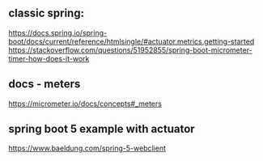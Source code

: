 ## classic spring:
https://docs.spring.io/spring-boot/docs/current/reference/htmlsingle/#actuator.metrics.getting-started
https://stackoverflow.com/questions/51952855/spring-boot-micrometer-timer-how-does-it-work

## docs - meters
https://micrometer.io/docs/concepts#_meters

## spring boot 5 example with actuator
https://www.baeldung.com/spring-5-webclient
